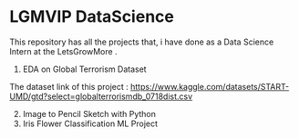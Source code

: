 # LGMVIP DataScience
This repository has all the projects that, i have done as a Data Science Intern at the LetsGrowMore . 



1. EDA on Global Terrorism Dataset

The dataset link of this project : https://www.kaggle.com/datasets/START-UMD/gtd?select=globalterrorismdb_0718dist.csv




2. Image to Pencil Sketch with Python
3. Iris Flower Classification ML Project
